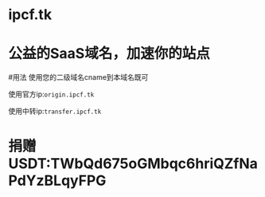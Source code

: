 # ipcf.tk

# 公益的SaaS域名，加速你的站点

#用法
使用您的二级域名cname到本域名既可

使用官方ip:```origin.ipcf.tk```

使用中转ip:```transfer.ipcf.tk```

# 捐赠USDT:TWbQd675oGMbqc6hriQZfNaPdYzBLqyFPG
